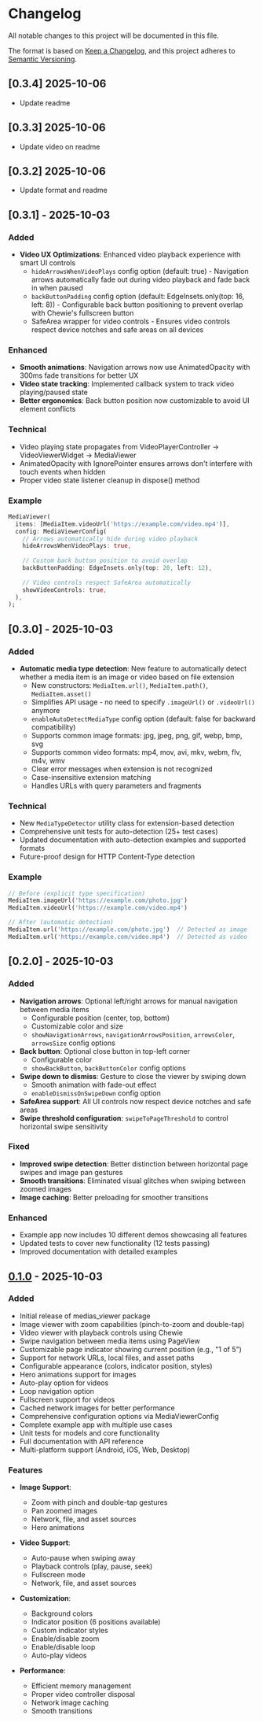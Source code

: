# Changelog

All notable changes to this project will be documented in this file.

The format is based on [Keep a Changelog](https://keepachangelog.com/en/1.0.0/),
and this project adheres to [Semantic Versioning](https://semver.org/spec/v2.0.0.html).

## [0.3.4] 2025-10-06

- Update readme

## [0.3.3] 2025-10-06

- Update video on readme

## [0.3.2] 2025-10-06

- Update format and readme

## [0.3.1] - 2025-10-03

### Added
- **Video UX Optimizations**: Enhanced video playback experience with smart UI controls
  - `hideArrowsWhenVideoPlays` config option (default: true) - Navigation arrows automatically fade out during video playback and fade back in when paused
  - `backButtonPadding` config option (default: EdgeInsets.only(top: 16, left: 8)) - Configurable back button positioning to prevent overlap with Chewie's fullscreen button
  - SafeArea wrapper for video controls - Ensures video controls respect device notches and safe areas on all devices

### Enhanced
- **Smooth animations**: Navigation arrows now use AnimatedOpacity with 300ms fade transitions for better UX
- **Video state tracking**: Implemented callback system to track video playing/paused state
- **Better ergonomics**: Back button position now customizable to avoid UI element conflicts

### Technical
- Video playing state propagates from VideoPlayerController → VideoViewerWidget → MediaViewer
- AnimatedOpacity with IgnorePointer ensures arrows don't interfere with touch events when hidden
- Proper video state listener cleanup in dispose() method

### Example
```dart
MediaViewer(
  items: [MediaItem.videoUrl('https://example.com/video.mp4')],
  config: MediaViewerConfig(
    // Arrows automatically hide during video playback
    hideArrowsWhenVideoPlays: true,
    
    // Custom back button position to avoid overlap
    backButtonPadding: EdgeInsets.only(top: 20, left: 12),
    
    // Video controls respect SafeArea automatically
    showVideoControls: true,
  ),
);
```

## [0.3.0] - 2025-10-03

### Added
- **Automatic media type detection**: New feature to automatically detect whether a media item is an image or video based on file extension
  - New constructors: `MediaItem.url()`, `MediaItem.path()`, `MediaItem.asset()`
  - Simplifies API usage - no need to specify `.imageUrl()` or `.videoUrl()` anymore
  - `enableAutoDetectMediaType` config option (default: false for backward compatibility)
  - Supports common image formats: jpg, jpeg, png, gif, webp, bmp, svg
  - Supports common video formats: mp4, mov, avi, mkv, webm, flv, m4v, wmv
  - Clear error messages when extension is not recognized
  - Case-insensitive extension matching
  - Handles URLs with query parameters and fragments

### Technical
- New `MediaTypeDetector` utility class for extension-based detection
- Comprehensive unit tests for auto-detection (25+ test cases)
- Updated documentation with auto-detection examples and supported formats
- Future-proof design for HTTP Content-Type detection

### Example
```dart
// Before (explicit type specification)
MediaItem.imageUrl('https://example.com/photo.jpg')
MediaItem.videoUrl('https://example.com/video.mp4')

// After (automatic detection)
MediaItem.url('https://example.com/photo.jpg')  // Detected as image
MediaItem.url('https://example.com/video.mp4')  // Detected as video
```

## [0.2.0] - 2025-10-03

### Added
- **Navigation arrows**: Optional left/right arrows for manual navigation between media items
  - Configurable position (center, top, bottom)
  - Customizable color and size
  - `showNavigationArrows`, `navigationArrowsPosition`, `arrowsColor`, `arrowsSize` config options
- **Back button**: Optional close button in top-left corner
  - Configurable color
  - `showBackButton`, `backButtonColor` config options
- **Swipe down to dismiss**: Gesture to close the viewer by swiping down
  - Smooth animation with fade-out effect
  - `enableDismissOnSwipeDown` config option
- **SafeArea support**: All UI controls now respect device notches and safe areas
- **Swipe threshold configuration**: `swipeToPageThreshold` to control horizontal swipe sensitivity

### Fixed
- **Improved swipe detection**: Better distinction between horizontal page swipes and image pan gestures
- **Smooth transitions**: Eliminated visual glitches when swiping between zoomed images
- **Image caching**: Better preloading for smoother transitions

### Enhanced
- Example app now includes 10 different demos showcasing all features
- Updated tests to cover new functionality (12 tests passing)
- Improved documentation with detailed examples

## [0.1.0] - 2025-10-03

### Added
- Initial release of medias_viewer package
- Image viewer with zoom capabilities (pinch-to-zoom and double-tap)
- Video viewer with playback controls using Chewie
- Swipe navigation between media items using PageView
- Customizable page indicator showing current position (e.g., "1 of 5")
- Support for network URLs, local files, and asset paths
- Configurable appearance (colors, indicator position, styles)
- Hero animations support for images
- Auto-play option for videos
- Loop navigation option
- Fullscreen support for videos
- Cached network images for better performance
- Comprehensive configuration options via MediaViewerConfig
- Complete example app with multiple use cases
- Unit tests for models and core functionality
- Full documentation with API reference
- Multi-platform support (Android, iOS, Web, Desktop)

### Features
- **Image Support**: 
  - Zoom with pinch and double-tap gestures
  - Pan zoomed images
  - Network, file, and asset sources
  - Hero animations
  
- **Video Support**: 
  - Auto-pause when swiping away
  - Playback controls (play, pause, seek)
  - Fullscreen mode
  - Network, file, and asset sources
  
- **Customization**: 
  - Background colors
  - Indicator position (6 positions available)
  - Custom indicator styles
  - Enable/disable zoom
  - Enable/disable loop
  - Auto-play videos
  
- **Performance**: 
  - Efficient memory management
  - Proper video controller disposal
  - Network image caching
  - Smooth transitions

[0.1.0]: https://github.com/yourusername/medias_viewer/releases/tag/v0.1.0
